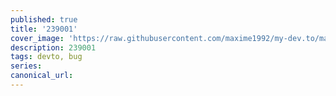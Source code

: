 ```yaml
---
published: true
title: '239001'
cover_image: 'https://raw.githubusercontent.com/maxime1992/my-dev.to/master/blog-posts/manage-dev-to-blog-posts-with-continuous-deployment/assets/github-travis-dev-to.png'
description: 239001
tags: devto, bug
series:
canonical_url:
---
```

